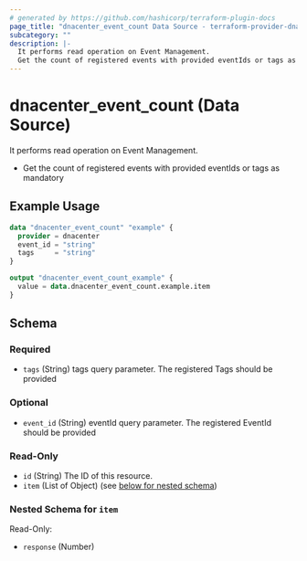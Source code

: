 ```yaml
---
# generated by https://github.com/hashicorp/terraform-plugin-docs
page_title: "dnacenter_event_count Data Source - terraform-provider-dnacenter"
subcategory: ""
description: |-
  It performs read operation on Event Management.
  Get the count of registered events with provided eventIds or tags as mandatory
---
```


# dnacenter_event_count (Data Source)

It performs read operation on Event Management.

- Get the count of registered events with provided eventIds or tags as mandatory

## Example Usage

```terraform
data "dnacenter_event_count" "example" {
  provider = dnacenter
  event_id = "string"
  tags     = "string"
}

output "dnacenter_event_count_example" {
  value = data.dnacenter_event_count.example.item
}
```

<!-- schema generated by tfplugindocs -->
## Schema

### Required

- `tags` (String) tags query parameter. The registered Tags should be provided

### Optional

- `event_id` (String) eventId query parameter. The registered EventId should be provided

### Read-Only

- `id` (String) The ID of this resource.
- `item` (List of Object) (see [below for nested schema](#nestedatt--item))

<a id="nestedatt--item"></a>
### Nested Schema for `item`

Read-Only:

- `response` (Number)


